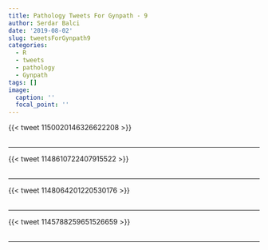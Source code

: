 ```yaml
---
title: Pathology Tweets For Gynpath - 9
author: Serdar Balci
date: '2019-08-02'
slug: tweetsForGynpath9
categories:
  - R
  - tweets
  - pathology
  - Gynpath
tags: []
image:
  caption: ''
  focal_point: ''
---
```



{{< tweet 1150020146326622208 >}}
<br>
<br>
<hr>
{{< tweet 1148610722407915522 >}}
<br>
<br>
<hr>
{{< tweet 1148064201220530176 >}}
<br>
<br>
<hr>
{{< tweet 1145788259651526659 >}}
<br>
<br>
<hr>
